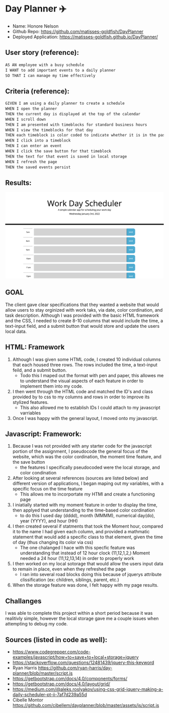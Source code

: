 # Day Planner ✈️
* Name: Honore Nelson
* Github Repo: https://github.com/matisses-goldfish/DayPlanner
* Deployed Application: https://matisses-goldfish.github.io/DayPlanner/

## User story (reference):
```md
AS AN employee with a busy schedule
I WANT to add important events to a daily planner
SO THAT I can manage my time effectively
```

## Criteria (reference):
```md
GIVEN I am using a daily planner to create a schedule
WHEN I open the planner
THEN the current day is displayed at the top of the calendar
WHEN I scroll down
THEN I am presented with timeblocks for standard business hours
WHEN I view the timeblocks for that day
THEN each timeblock is color coded to indicate whether it is in the past, present, or future
WHEN I click into a timeblock
THEN I can enter an event
WHEN I click the save button for that timeblock
THEN the text for that event is saved in local storage
WHEN I refresh the page
THEN the saved events persist
```
## Results: 
![applicationImage](assets/Schedule-ss.png)
## GOAL
The client gave clear specifications that they wanted a website that would allow users to stay orginized with work taks, via date, color cordination, and task description. Although I was provided with the basic HTML framework and the CSS, I needed to create 8-10 columns that would include the time, a text-input field, and a submit button that would store and update the users local data. 


## HTML: Framework
1. Although I was given some HTML code, I created 10 individual columns that each housed three rows. The rows included the time, a text-input feild, and a submit button. 
    * Todo this I maped out the format with pen and paper, this allowes me to understand the visual aspects of each feature in order to implement them into my code. 
2. I then went through the HTML code and matched the ID's and class provided by to css to my columns and rows in order to improve its stylized features. 
    * This also allowed me to establish IDs I could attach to my javascript varriables 
3. Once I was happy with the general layout, I moved onto my javascript. 


## Javascript: Framework:
1. Because I was not provided with any starter code for the javascript portion of the assignment, I pseudocode the general focus of the website, which was the color cordination, the moment time feature, and the save button 
    * the features I specifically pseudocoded were the local storage, and color condination
2. After looking at several references (sources are listed below) and different version of applications, I began maping out my variables, with a specific focus on the time feature
    * This allows me to incorportate my HTMl and create a functioning page 
3. I iniatially started with my moment feature in order to display the time, then applyed that understanding to the time-based color cordination
    * to do this I used day (dddd), month (MMMM), numerical day(do), year (YYYY), and hour (HH)
4. I then created several if statments that took the Moment hour, compared it to the name I had given each column, and provided a mathmatic statement that would add a specific class to that element, given the time of day (thus changing its color via css)
    * The one chalanged I hace with this specfic feature was understanding that instead of 12 hour clock (11,12,1,2,) Moment needed a 24 hour (11,12,13,14) in order to properly work
5. I then worked on my local sotorage that would allow the users input data to remain in place, even when they refreshed the page
    * I ran into several road blocks doing this because of jquerys attribute clissification (ex: children, siblings, parent, etc.) 
6. When the storage feature was done, I felt happy with my page results. 

## Challanges 
 I was able to complete this project within a short period because it was realitivly simple, however the local storage gave me a couple issues when attempting to debug my code. 

## Sources (listed in code as well):
* https://www.codegrepper.com/code-examples/javascript/how+to+save+to+local+storage+jquery
* https://stackoverflow.com/questions/12481439/jquery-this-keyword
* Ryan Harris https://github.com/ryan-harris/day-planner/blob/master/script.js
* https://getbootstrap.com/docs/4.0/components/forms/
* https://getbootstrap.com/docs/4.0/layout/grid/
* https://medium.com/@aleks.roslyakov/using-css-grid-jquery-making-a-daily-scheduler-pt-ii-7af7d239a55d
* Cibelle Montor https://github.com/cibellem/dayplanner/blob/master/assets/js/script.js

